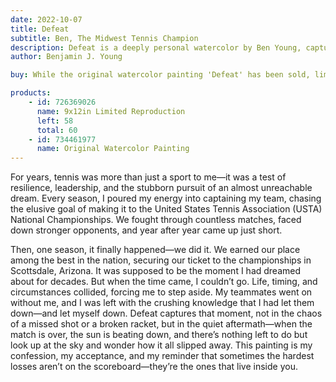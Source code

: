 ```yaml
---
date: 2022-10-07
title: Defeat
subtitle: Ben, The Midwest Tennis Champion
description: Defeat is a deeply personal watercolor by Ben Young, capturing the quiet, sunlit weight of falling short of a lifelong dream—making it to a National Tennis Championships, only to be unable to go when the moment finally came.
author: Benjamin J. Young

buy: While the original watercolor painting 'Defeat' has been sold, limited edition limited reproductions are still available in various sizes. This emotionally resonant piece continues to connect with collectors, and these high-quality prints offer a meaningful way to bring its story into your own space.

products:
    - id: 726369026
      name: 9x12in Limited Reproduction
      left: 58
      total: 60
    - id: 734461977
      name: Original Watercolor Painting
---
```


For years, tennis was more than just a sport to me—it was a test of resilience, leadership, and the stubborn pursuit of an almost unreachable dream. Every season, I poured my energy into captaining my team, chasing the elusive goal of making it to the United States Tennis Association (USTA) National Championships. We fought through countless matches, faced down stronger opponents, and year after year came up just short.

<!--more-->

Then, one season, it finally happened—we did it. We earned our place among the best in the nation, securing our ticket to the championships in Scottsdale, Arizona. It was supposed to be the moment I had dreamed about for decades. But when the time came, I couldn’t go. Life, timing, and circumstances collided, forcing me to step aside. My teammates went on without me, and I was left with the crushing knowledge that I had let them down—and let myself down.
Defeat captures that moment, not in the chaos of a missed shot or a broken racket, but in the quiet aftermath—when the match is over, the sun is beating down, and there’s nothing left to do but look up at the sky and wonder how it all slipped away. This painting is my confession, my acceptance, and my reminder that sometimes the hardest losses aren’t on the scoreboard—they’re the ones that live inside you.